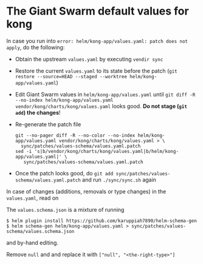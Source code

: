 # The Giant Swarm default values for kong

In case you run into `error: helm/kong-app/values.yaml: patch does not apply`, do the following:

- Obtain the upstream `values.yaml` by executing `vendir sync`
- Restore the current `values.yaml` to its state before the patch (`git restore --source=HEAD --staged --worktree helm/kong-app/values.yaml`)
- Edit Giant Swarm values in `helm/kong-app/values.yaml` until `git diff -R --no-index helm/kong-app/values.yaml vendor/kong/charts/kong/values.yaml` looks good. **Do not stage (`git add`) the changes**!
- Re-generate the patch file

      git --no-pager diff -R --no-color --no-index helm/kong-app/values.yaml vendor/kong/charts/kong/values.yaml > \
        sync/patches/values-schema/values.yaml.patch
      sed -i 's|b/vendor/kong/charts/kong/values.yaml|b/helm/kong-app/values.yaml|' \
         sync/patches/values-schema/values.yaml.patch

- Once the patch looks good, do `git add sync/patches/values-schema/values.yaml.patch` and run `./sync/sync.sh` again

In case of changes (additions, removals or type changes) in the `values.yaml`, read on

The `values.schema.json` is a mixture of running

```
$ helm plugin install https://github.com/karuppiah7890/helm-schema-gen
$ helm schema-gen helm/kong-app/values.yaml > sync/patches/values-schema/values.schema.json
```

and by-hand editing.

Remove `null` and and replace it with `["null", "<the-right-type>"]`
